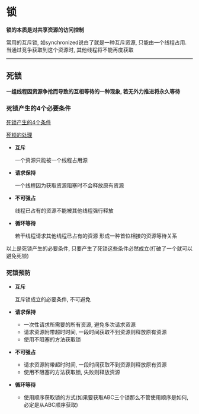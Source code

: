 # 锁

**锁的本质是对共享资源的访问控制**

常用的互斥锁, 如synchronized说白了就是一种互斥资源, 只能由一个线程占用. 当通过竞争获取到这个资源时, 其他线程将不能再度获取



---



## 死锁

**一组线程因资源争抢而导致的互相等待的一种现象, 若无外力推进将永久等待**



### 死锁产生的4个必要条件

[死锁产生的4个条件](https://blog.csdn.net/wljliujuan/article/details/79614019#51-%E4%BA%92%E6%96%A5%E6%9D%A1%E4%BB%B6)

[死锁的处理](https://blog.csdn.net/rabbit_in_android/article/details/50530960)

*   **互斥**

    一个资源只能被一个线程占用源

*   **请求保持**

    一个线程因为获取资源阻塞时不会释放原有资源

*   **不可强占**

    线程已占有的资源不能被其他线程强行释放

*   **循环等待**

    若干线程请求其他线程已占有的资源 形成一种首位相接的资源等待关系

以上是死锁产生的必要条件, 只要产生了死锁这些条件必然成立(打破了一个就可以避免死锁)



### 死锁预防

*   **互斥**

    互斥锁成立的必要条件, 不可避免

*   **请求保持**

    *   一次性请求所需要的所有资源, 避免多次请求资源
    *   请求资源附带超时时间, 一段时间获取不到资源则释放原有资源
    *   使用不阻塞的方法获取锁

*   **不可强占**

    *   请求资源附带超时时间, 一段时间获取不到资源则释放原有资源
    *   使用不阻塞的方法获取锁, 失败则释放资源

*   **循环等待**

    *   使用顺序获取锁的方式(如果要获取ABC三个锁那么不管使用顺序是如何, 必定是从ABC顺序获取)